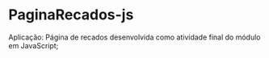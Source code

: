 # PaginaRecados-js
Aplicação: Página de recados desenvolvida como atividade final do módulo em JavaScript;
